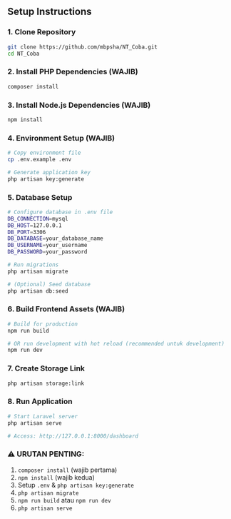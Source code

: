 <!-- ...existing content... -->

## Setup Instructions

### 1. Clone Repository

```bash
git clone https://github.com/mbpsha/NT_Coba.git
cd NT_Coba
```

### 2. Install PHP Dependencies (WAJIB)

```bash
composer install
```

### 3. Install Node.js Dependencies (WAJIB)

```bash
npm install
```

### 4. Environment Setup (WAJIB)

```bash
# Copy environment file
cp .env.example .env

# Generate application key
php artisan key:generate
```

### 5. Database Setup

```bash
# Configure database in .env file
DB_CONNECTION=mysql
DB_HOST=127.0.0.1
DB_PORT=3306
DB_DATABASE=your_database_name
DB_USERNAME=your_username
DB_PASSWORD=your_password

# Run migrations
php artisan migrate

# (Optional) Seed database
php artisan db:seed
```

### 6. Build Frontend Assets (WAJIB)

```bash
# Build for production
npm run build

# OR run development with hot reload (recommended untuk development)
npm run dev
```

### 7. Create Storage Link

```bash
php artisan storage:link
```

### 8. Run Application

```bash
# Start Laravel server
php artisan serve

# Access: http://127.0.0.1:8000/dashboard
```

### ⚠️ **URUTAN PENTING:**

1. `composer install` (wajib pertama)
2. `npm install` (wajib kedua)
3. Setup `.env` & `php artisan key:generate`
4. `php artisan migrate`
5. `npm run build` atau `npm run dev`
6. `php artisan serve`

<!-- ...existing content... -->
